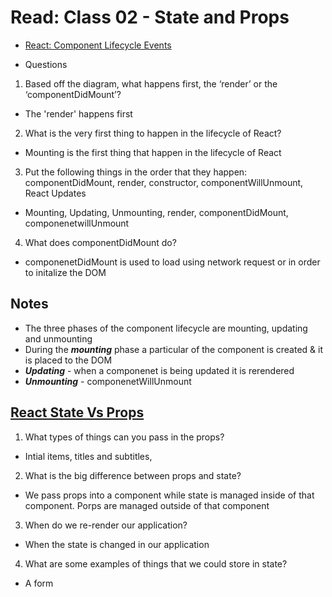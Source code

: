 # Read: Class 02 - State and Props

- [React: Component Lifecycle Events](https://medium.com/@joshuablankenshipnola/react-component-lifecycle-events-cb77e670a093)

- Questions

1. Based off the diagram, what happens first, the ‘render’ or the ‘componentDidMount’?

- The 'render' happens first

2. What is the very first thing to happen in the lifecycle of React?

- Mounting is the first thing that happen in the lifecycle of React

3. Put the following things in the order that they happen: componentDidMount, render, constructor, componentWillUnmount, React Updates

- Mounting, Updating, Unmounting, render, componentDidMount, componenetwillUnmount

4. What does componentDidMount do?

- componenetDidMount is used to load using network request or in order to initalize the DOM

## Notes

- The three phases of the component lifecycle are mounting, updating and unmounting
- During the ***mounting*** phase a particular of the component is created & it is placed to the DOM
- ***Updating*** - when a componenet is being updated it is rerendered
- ***Unmounting*** - componenetWillUnmount

## [React State Vs Props](https://www.youtube.com/watch?v=IYvD9oBCuJI)

1. What types of things can you pass in the props?

- Intial items, titles and subtitles, 

2. What is the big difference between props and state?

- We pass props into a component while state is managed inside of that component. Porps are managed outside of that component

3. When do we re-render our application?

- When the state is changed in our application

4. What are some examples of things that we could store in state?

- A form

